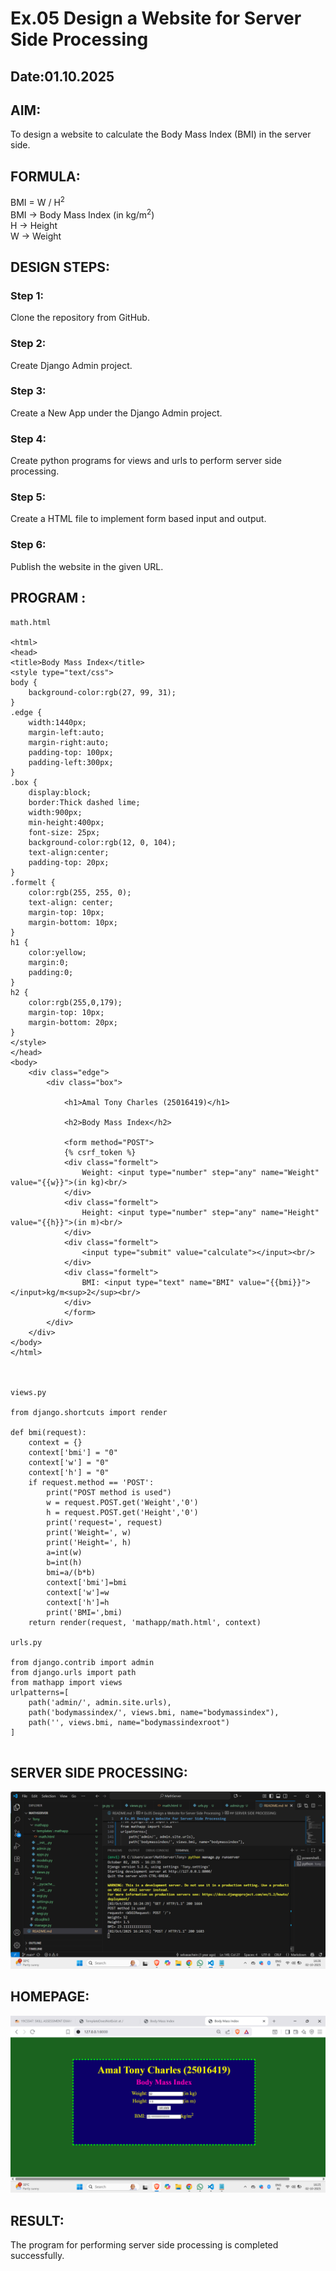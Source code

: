 # Ex.05 Design a Website for Server Side Processing
## Date:01.10.2025

## AIM:
 To design a website to calculate the Body Mass Index (BMI) in the server side. 


## FORMULA:
BMI = W / H<sup>2</sup>
<br> BMI → Body Mass Index (in kg/m<sup>2</sup>)
<br> H → Height 
<br> W → Weight

## DESIGN STEPS:

### Step 1:
Clone the repository from GitHub.

### Step 2:
Create Django Admin project.

### Step 3:
Create a New App under the Django Admin project.

### Step 4:
Create python programs for views and urls to perform server side processing.

### Step 5:
Create a HTML file to implement form based input and output.

### Step 6:
Publish the website in the given URL.

## PROGRAM :
```
math.html

<html>
<head>
<title>Body Mass Index</title>
<style type="text/css">
body {
    background-color:rgb(27, 99, 31);
}
.edge {
    width:1440px;
    margin-left:auto;
    margin-right:auto;
    padding-top: 100px;  
    padding-left:300px;
}
.box {
    display:block;
    border:Thick dashed lime;
    width:900px;
    min-height:400px;
    font-size: 25px; 
    background-color:rgb(12, 0, 104);
    text-align:center;  
    padding-top: 20px;
}
.formelt { 
    color:rgb(255, 255, 0); 
    text-align: center; 
    margin-top: 10px; 
    margin-bottom: 10px;
}
h1 {
    color:yellow;
    margin:0;
    padding:0;
}
h2 {
    color:rgb(255,0,179);
    margin-top: 10px;
    margin-bottom: 20px;
}
</style>
</head>
<body>
    <div class="edge">
        <div class="box">
           
            <h1>Amal Tony Charles (25016419)</h1>
          
            <h2>Body Mass Index</h2>

            <form method="POST">
            {% csrf_token %}
            <div class="formelt">
                Weight: <input type="number" step="any" name="Weight" value="{{w}}">(in kg)<br/>
            </div>
            <div class="formelt">
                Height: <input type="number" step="any" name="Height" value="{{h}}">(in m)<br/>
            </div>
            <div class="formelt">
                <input type="submit" value="calculate"></input><br/>
            </div>
            <div class="formelt">
                BMI: <input type="text" name="BMI" value="{{bmi}}"></input>kg/m<sup>2</sup><br/>
            </div>
            </form>
        </div>
    </div>
</body>
</html>



views.py

from django.shortcuts import render

def bmi(request):
    context = {}
    context['bmi'] = "0"
    context['w'] = "0"
    context['h'] = "0"
    if request.method == 'POST':
        print("POST method is used")
        w = request.POST.get('Weight','0')
        h = request.POST.get('Height','0')
        print('request=', request)
        print('Weight=', w)
        print('Height=', h)
        a=int(w)
        b=int(h)
        bmi=a/(b*b)
        context['bmi']=bmi
        context['w']=w
        context['h']=h
        print('BMI=',bmi)
    return render(request, 'mathapp/math.html', context)

urls.py

from django.contrib import admin
from django.urls import path
from mathapp import views
urlpatterns=[
    path('admin/', admin.site.urls),
    path('bodymassindex/', views.bmi, name="bodymassindex"),
    path('', views.bmi, name="bodymassindexroot")
]


```

## SERVER SIDE PROCESSING:
![alt text](<Screenshot 2025-10-02 162634.png>)

## HOMEPAGE:
![alt text](<Screenshot 2025-10-02 162528.png>)

## RESULT:
The program for performing server side processing is completed successfully.
